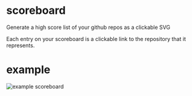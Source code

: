 # scoreboard

Generate a high score list of your github repos as a clickable SVG

Each entry on your scoreboard is a clickable link to the repository that it represents.

# example

![example scoreboard](https://user-images.githubusercontent.com/96031819/219259863-c874c86a-b5ae-458f-b473-c25dd4893f3e.svg)
